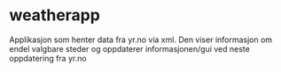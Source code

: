 # weatherapp

Applikasjon som henter data fra yr.no via xml.
Den viser informasjon om endel valgbare steder og oppdaterer informasjonen/gui ved neste oppdatering fra yr.no
